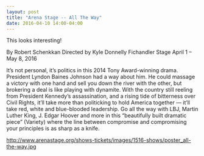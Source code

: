 ```yaml
---
layout: post
title: "Arena Stage -- All The Way"
date: 2016-04-10 14:00-04:00
---
```

This looks interesting!

By Robert Schenkkan
Directed by Kyle Donnelly
Fichandler Stage
April 1 – May 8, 2016

It’s not personal, it’s politics in this 2014 Tony Award-winning drama. President Lyndon Baines Johnson had a way about him. He could massage a victory with one hand and sell you down the river with the other, but brokering a deal is like playing with dynamite. With the country still reeling from President Kennedy’s assassination, and a rising tide of bitterness over Civil Rights, it’ll take more than politicking to hold America together — it’ll take red, white and blue-blooded leadership. Go all the way with LBJ, Martin Luther King, J. Edgar Hoover and more in this “beautifully built dramatic piece” (Variety) where the line between compromise and compromising your principles is as sharp as a knife.

http://www.arenastage.org/shows-tickets/images/1516-shows/poster_all-the-way.jpg
